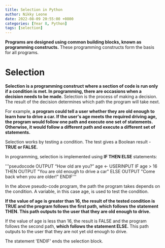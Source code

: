 ```yaml
---
title: Selection in Python
author: Nikky Leone
date: 2022-08-09 20:55:00 +0800
categories: [Year 8, Python]
tags: [selection]
---
```


**Programs are designed using common building blocks, known as programming constructs.** These programming constructs form the basis for all programs.

# Selection

**Selection is a programming construct where a section of code is run only if a condition is met. In programming, there are occasions when a decision needs to be made.** Selection is the process of making a decision. The result of the decision determines which path the program will take next.

For example, **a program could tell a user whether they are old enough to learn how to drive a car. If the user's age meets the required driving age, the program would follow one path and execute one set of statements. Otherwise, it would follow a different path and execute a different set of statements.**

Selection works by testing a condition. The test gives a Boolean result - **TRUE or FALSE.**

In programming, selection is implemented using **IF THEN ELSE** statements:

'''pseudocode
OUTPUT “How old are you?”
age ← USERINPUT
IF age > 16 THEN
     OUTPUT "You are old enough to drive a car"
ELSE
     OUTPUT "Come back when you are older!"
ENDIF'''


In the above pseudo-code program, the path the program takes depends on the condition. A variable, in this case age, is used to test the condition.

**If the value of age is greater than 16, the result of the tested condition is TRUE and the program follows the first path, which follows the statement THEN. This path outputs to the user that they are old enough to drive.**

If the value of age is less than 16, the result is FALSE and the program follows the second path, **which follows the statement ELSE.** This path outputs to the user that they are not yet old enough to drive.

The statement 'ENDIF' ends the selection block.

